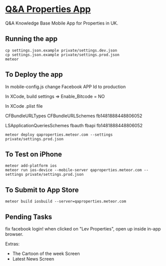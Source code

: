# [Q&A Properties App](http://qaproperties.meteor.com/)

Q&A Knowledge Base Mobile App for Properties in UK.

## Running the app

```
cp settings.json.example private/settings.dev.json
cp settings.json.example private/settings.prod.json
meteor
```

## To Deploy the app

In mobile-config.js change Facebook APP Id to production

In XCode, build settings => Enable_Bitcode = NO

In XCode .plist file

<key>CFBundleURLTypes</key>
<array>
	<dict>
		<key>CFBundleURLSchemes</key>
		<array>
			<string>fb1481888448806052</string>
		</array>
	</dict>
</array>

<key>LSApplicationQueriesSchemes</key>
<array>
	<string>fbauth</string>
	<string>fbapi</string>
	<string>fb1481888448806052</string>
</array>


```
meteor deploy qaproperties.meteor.com --settings private/settings.prod.json
```

## To Test on iPhone

```
meteor add-platform ios
meteor run ios-device --mobile-server qaproperties.meteor.com --settings private/settings.prod.json
```

## To Submit to App Store

```
meteor build iosbuild --server=qaproperties.meteor.com
```

## Pending Tasks

fix facebook login!
when clicked on "Lev Properties", open up inside in-app browser.


Extras:

- The Cartoon of the week Screen
- Latest News Screen




